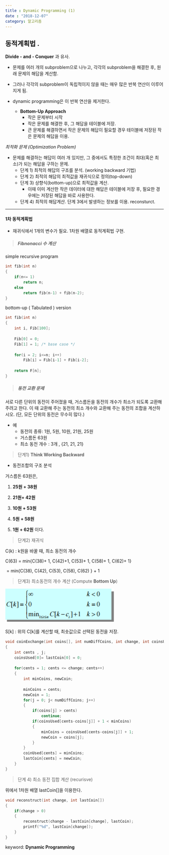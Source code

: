 ```yaml
---
title : Dynamic Programming (1)
date : "2018-12-07"
category: 알고리즘
---
```


## 동적계획법 . 

**Divide - and - Conquer** 과 유사.

* 문제를 여러 개의 subproblem으로 나누고, 각각의 subproblem을 해결한 후, 원래 문제의 해답을 계산함.

* 그러나 각각의 subproblem이 독립적이지 않을 때는 매우 많은 반복 연산이 이루어지게 됨.

* dynamic programming은 이 반복 연산을 제거한다.



  * **Bottom-Up Approach**
    - 작은 문제부터 시작
    - 작은 문제를 해결한 후, 그 해답을 테이블에 저장.
    - 큰 문제를 해결하면서 작은 문제의 해답이 필요할 경우 테이블에 저장된 작은 문제의 해답을 이용.


*최적화 문제 (Optimization Problem)*

- 문제를 해결하는 해답이 여러 개 있지만, 그 중에서도 특정한 조건이 최대(혹은 최소)가 되는 해답을 구하는 문제.
  * 단계 1) 최적의 해답의 구조를 분석. (working backward 기법)
  * 단계 2) 최적의 해답의 최적값을 재귀식으로 정의(top-down)
  * 단계 3) 상향식(bottom-up)으로 최적값을 계산.
    -  이때 이미 계산한 작은 데이터에 대한 해답은 테이블에 저장 후, 필요한 경우에는 저장된 해답을 바로 사용한다.
  * 단계 4) 최적의 해답계산. 단계 3에서 발생하는 정보를 이용. reconsturct.

------



#### 1차 동적계획법

- 재귀식에서 1개의 변수가 필요. 1차원 배열로 동적계획법 구현.

> ##### **Fibnonacci 수 계산**

simple recursive program

```cpp
int fib(int n)
{
    if(n<= 1)
        return n;
    else
        return fib(n-1) + fib(n-2);
}
```

bottom-up ( Tabulated ) version

```cpp
int fib(int n)
{
    int i, Fib[100];
    
    Fib[0] = 0;
    Fib[1] = 1; /* base case */
    
    for(i = 2; i<=n; i++)
        Fib[i] = Fib[i-1] + Fib[i-2];
    
    return F[n];
}
```

> ##### **동전 교환 문제**

서로 다른 단위의 동전이 주어졌을 때, 거스름돈을 동전의 개수가 최소가 되도록 교환해 주려고 한다. 이 때 교환해 주는 동전의 최소 개수와 교환해 주는 동전의 조합을 계산하시오.  (단, 모든 단위의 동전은 무수히 많다.)

 - 예
   - 동전의 종류: 1원, 5원, 10원, 21원, 25원
   -  거스름돈 63원
     - 최소 동전 개수 : 3개 , {21, 21, 21}



>  단계1)  **Think Working Backward**

- 동전조합의 구조 분석

거스름돈 63원은, 

1. **25원 + 38원**

2.  **21원+ 42원**

3.  **10원 + 53원**

4.  **5원 + 58원**

5.  **1원 + 62원** 이다.


>  단계2) 재귀식

C(k) : k원을 바꿀 때, 최소 동전의 개수

C(63) = min{C(38)+ 1, C(42)+1, C(53)+ 1, C(58)+ 1, C(62)+ 1}

​	 = min{C(38), C(42), C(53), C(58), C(62) } + 1



>  단계3)  최소동전의 개수 계산 (Compute **Bottom Up**)


![](./myimg1.PNG)


S[k] : 위의 C[k]를 계산할 때, 최솟값으로 선택된 동전을 저장.

```cpp
void coinExchange(int coins[], int numDiffCoins, int change, int coinsUsed[], int lastCoin[])
{
    int cents , j;
    coinsUsed[0]= lastCoin[0] = 0;
    
    for(cents = 1; cents <= change; cents++)
    {
        int minCoins, newCoin;
        
        minCoins = cents;
        newCoin = 1;
        for(j = 0; j< numDiffCoins; j++)
        {
            if(coins[j] > cents)
                continue;
            if(coinsUsed[cents-coins[j]] + 1 < minCoins)
            { 
                minCoins = coinsUsed[cents-coins[j]] + 1;
                newCoin = coins[j];
            }
        }
    	coinUsed[cents] = minCoins;
  		lastCoin[cents] = newCoin;
    }   
}
```

> 단계 4) 최소 동전 집합 계산 (recurisve)

위에서 1차원 배열 lastCoin[]을 이용한다.

```cpp
void reconstruct(int change, int lastCoin[])
{
    if(change > 0)
    {
        reconstruct(change - lastCoin[change], lastCoin);
        printf("%d", lastCoin[change]);
    }
}
```

keyword: **Dynamic Programming**
